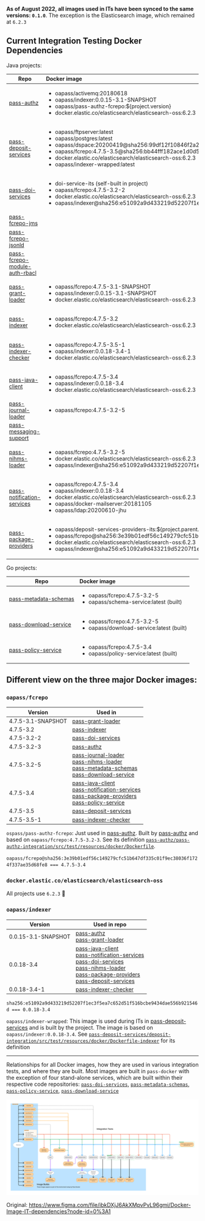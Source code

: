 **As of August 2022, all images used in ITs have been synced to the same versions: `0.1.0`**. The exception is the Elasticsearch image, which remained at `6.2.3`

## Current Integration Testing Docker Dependencies

Java projects:

| Repo | Docker image |
| ---- | :---- |
| [pass-authz](https://github.com/eclipse-pass/pass-authz) | <ul><li>oapass/activemq:20180618</li><li>oapass/indexer:0.0.15-3.1-SNAPSHOT</li><li>oapass/pass-authz-fcrepo:${project.version}</li><li>docker.elastic.co/elasticsearch/elasticsearch-oss:6.2.3</li></ul> |
| [pass-deposit-services](https://github.com/eclipse-pass/pass-deposit-services) | <ul><li>oapass/ftpserver:latest</li><li>oapass/postgres:latest</li><li>oapass/dspace:20200419@sha256:99df12f10846f2a2d62058cf4eef631393d7949a343b233a9e487d54fd82a483</li><li>oapass/fcrepo:4.7.5-3.5@sha256:bb44fff182ace1d0d57372f297cbab8cc04c662db2d10a061213178b7c0c9bba</li><li>docker.elastic.co/elasticsearch/elasticsearch-oss:6.2.3</li><li>oapass/indexer-wrapped:latest</li></ul> |
| [pass-doi-services](https://github.com/eclipse-pass/pass-doi-service) | <ul><li>doi-service-its (self-built in project)</li><li>oapass/fcrepo:4.7.5-3.2-2</li><li>docker.elastic.co/elasticsearch/elasticsearch-oss:6.2.3</li><li>oapass/indexer@sha256:e51092a9d433219d52207f1ec3f5ea7c652d51f516bcbe9434dae556b921546d</li></ul> | 
| [pass-fcrepo-jms](https://github.com/eclipse-pass/pass-fcrepo-jms) |  |
| [pass-fcrepo-jsonld](https://github.com/eclipse-pass/pass-fcrepo-jsonld) |  |
| [pass-fcrepo-module-auth-rbacl](https://github.com/eclipse-pass/pass-fcrepo-module-auth-rbacl) |  |
| [pass-grant-loader](https://github.com/eclipse-pass/pass-grant-loader) | <ul><li>oapass/fcrepo:4.7.5-3.1-SNAPSHOT</li><li>oapass/indexer:0.0.15-3.1-SNAPSHOT</li><li>docker.elastic.co/elasticsearch/elasticsearch-oss:6.2.3</li></ul> |
| [pass-indexer](https://github.com/eclipse-pass/pass-indexer) | <ul><li>oapass/fcrepo:4.7.5-3.2</li><li>docker.elastic.co/elasticsearch/elasticsearch-oss:6.2.3</li></ul> |
| [pass-indexer-checker](https://github.com/eclipse-pass/pass-indexer-checker) | <ul><li>oapass/fcrepo:4.7.5-3.5-1</li><li>oapass/indexer:0.0.18-3.4-1</li><li>docker.elastic.co/elasticsearch/elasticsearch-oss:6.2.3</li></ul> |
| [pass-java-client](https://github.com/eclipse-pass/pass-java-client) | <ul><li>oapass/fcrepo:4.7.5-3.4</li><li>oapass/indexer:0.0.18-3.4</li><li>docker.elastic.co/elasticsearch/elasticsearch-oss:6.2.3</li></ul> |
| [pass-journal-loader](https://github.com/eclipse-pass/pass-journal-loader) | <ul><li>oapass/fcrepo:4.7.5-3.2-5</li></ul> |
| [pass-messaging-support](https://github.com/eclipse-pass/pass-messaging-support) |  |
| [pass-nihms-loader](https://github.com/eclipse-pass/pass-nihms-loader) | <ul><li>oapass/fcrepo:4.7.5-3.2-5</li><li>docker.elastic.co/elasticsearch/elasticsearch-oss:6.2.3</li><li>oapass/indexer@sha256:e51092a9d433219d52207f1ec3f5ea7c652d51f516bcbe9434dae556b921546d</li></ul> |
| [pass-notification-services](https://github.com/eclipse-pass/pass-notification-services) | <ul><li>oapass/fcrepo:4.7.5-3.4</li><li>oapass/indexer:0.0.18-3.4</li><li>docker.elastic.co/elasticsearch/elasticsearch-oss:6.2.3</li><li>oapass/docker-mailserver:20181105</li><li>oapass/ldap:20200610-jhu</li></ul> |
| [pass-package-providers](https://github.com/eclipse-pass/pass-package-providers) | <ul><li>oapass/deposit-services-providers-its:${project.parent.version}</li><li>oapass/fcrepo@sha256:3e39b01edf56c149279cfc51b647df335c01f9ec38036f1724f337ae35d68fe8</li><li>docker.elastic.co/elasticsearch/elasticsearch-oss:6.2.3</li><li>oapass/indexer@sha256:e51092a9d433219d52207f1ec3f5ea7c652d51f516bcbe9434dae556b921546d</li></ul> |

Go projects:

| Repo | Docker image |
| ---- | :---- |
| [pass-metadata-schemas](https://github.com/eclipse-pass/pass-metadata-schemas) | <ul><li>oapass/fcrepo:4.7.5-3.2-5</li><li>oapass/schema-service:latest (built)</li></ul> |
| [pass-download-service](https://github.com/eclipse-pass/pass-download-service) | <ul><li>oapass/fcrepo:4.7.5-3.2-5</li><li>oapass/download-service:latest (built)</li></ul> |
| [pass-policy-service](https://github.com/eclipse-pass/pass-policy-service) | <ul><li>oapass/fcrepo:4.7.5-3.4</li><li>oapass/policy-service:latest (built)</li></ul> |

## Different view on the three major Docker images:

### `oapass/fcrepo`
| Version | Used in |
| --- | --- |
| 4.7.5-3.1-SNAPSHOT | [pass-grant-loader](https://github.com/eclipse-pass/pass-grant-loader) |
| 4.7.5-3.2 | [pass-indexer](https://github.com/eclipse-pass/pass-indexer)
| 4.7.5-3.2-2 | [pass-doi-services](https://github.com/eclipse-pass/pass-doi-service) |
| 4.7.5-3.2-3 | [pass-authz](https://github.com/eclipse-pass/pass-authz) |
| 4.7.5-3.2-5 | [pass-journal-loader](https://github.com/eclipse-pass/pass-journal-loader) <br> [pass-nihms-loader](https://github.com/eclipse-pass/pass-nihms-loader) <br> [pass-metadata-schemas](https://github.com/eclipse-pass/pass-metadata-schemas) <br> [pass-download-service](https://github.com/eclipse-pass/pass-download-service) |
| 4.7.5-3.4 | [pass-java-client](https://github.com/eclipse-pass/pass-java-client) <br> [pass-notification-services](https://github.com/eclipse-pass/pass-notification-services) <br> [pass-package-providers](https://github.com/eclipse-pass/pass-package-providers) <br> [pass-policy-service](https://github.com/eclipse-pass/pass-policy-service) |
| 4.7.5-3.5 | [pass-deposit-services](https://github.com/eclipse-pass/pass-deposit-services) |
| 4.7.5-3.5-1 | [pass-indexer-checker](https://github.com/eclipse-pass/pass-indexer-checker) |

`ospass/pass-authz-fcrepo`: Just used in [pass-authz](https://github.com/eclipse-pass/pass-authz). Built by [pass-authz](https://github.com/eclipse-pass/pass-authz) and based on  `oapass/fcrepo:4.7.5-3.2-3`. See its definition [`pass-authz/pass-authz-integration/src/test/resources/docker/Dockerfile`](https://github.com/eclipse-pass/pass-authz/blob/main/pass-authz-integration/src/test/resources/docker/Dockerfile).

`oapass/fcrepo@sha256:3e39b01edf56c149279cfc51b647df335c01f9ec38036f1724f337ae35d68fe8 === 4.7.5-3.4`

### `docker.elastic.co/elasticsearch/elasticsearch-oss`
All projects use `6.2.3` 🎉

### `oapass/indexer`
| Version | Used in repo |
| --- | --- |
| 0.0.15-3.1-SNAPSHOT | [pass-authz](https://github.com/eclipse-pass/pass-authz) <br> [pass-grant-loader](https://github.com/eclipse-pass/pass-grant-loader) |
| 0.0.18-3.4 | [pass-java-client](https://github.com/eclipse-pass/pass-java-client) <br> [pass-notification-services](https://github.com/eclipse-pass/pass-notification-services) <br> [pass-doi-services](https://github.com/eclipse-pass/pass-doi-service) <br> [pass-nihms-loader](https://github.com/eclipse-pass/pass-nihms-loader) <br> [pass-package-providers](https://github.com/eclipse-pass/pass-package-providers) <br> [pass-deposit-services](https://github.com/eclipse-pass/pass-deposit-services) |
| 0.0.18-3.4-1 | [pass-indexer-checker](https://github.com/eclipse-pass/pass-indexer-checker) |

 `sha256:e51092a9d433219d52207f1ec3f5ea7c652d51f516bcbe9434dae556b921546d === 0.0.18-3.4`

`oapass/indexer-wrapped`: This image is used during ITs in [pass-deposit-services](https://github.com/eclipse-pass/pass-deposit-services) and is built by the project. The image is based on `oapass/indexer:0.0.18-3.4`. See [`pass-deposit-services/deposit-integration/src/test/resources/docker/Dockerfile-indexer`](https://github.com/eclipse-pass/pass-deposit-services/blob/main/deposit-integration/src/test/resources/docker/Dockerfile-indexer) for its definition

---

Relationships for all Docker images, how they are used in various integration tests, and where they are built. Most images are built in `pass-docker` with the exception of four stand-alone services, which are built within their respective code repositories: [`pass-doi-services`](https://github.com/eclipse-pass/pass-doi-service), [`pass-metadata-schemas`](https://github.com/eclipse-pass/pass-metadata-schemas), [`pass-policy-service`](https://github.com/eclipse-pass/pass-policy-service), [`pass-download-service`](https://github.com/eclipse-pass/pass-download-service)

![Docker Image IT dependencies.png](../assets/architecture/Docker%20Image%20IT%20dependencies.png)

Original: https://www.figma.com/file/ibkDXjJ6AkXMpvPvL96gmi/Docker-Image-IT-dependencies?node-id=0%3A1

